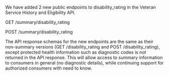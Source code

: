 We have added 2 new public endpoints to disability_rating in the Veteran Service History and Eligibility API.

GET /summary/disability_rating

POST /summary/disability_rating

The API response schemas for the new endpoints are the same as their non-summary versions (GET /disability_rating and POST /disability_rating), except protected health information such as diagnostic codes is not returned in the API response. This will allow access to summary information to consumers in general (no diagnostic details), while continuing support for authorized consumers with need to know.
